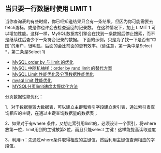 ## 当只要一行数据时使用 LIMIT 1
当你查询表的有些时候，你已经知道结果只会有一条结果，但因为你可能需要去fetch游标，或是你也许会去检查返回的记录数。
在这种情况下，加上 LIMIT 1 可以增加性能。这样一样，MySQL数据库引擎会在找到一条数据后停止搜索，而不是继续往后查少下一条符合记录的数据。
下面的示例，只是为了找一下是否有“中国”的用户，很明显，后面的会比前面的更有效率。(请注意，第一条中是Select *，第二条是Select 1) 

- [MySQL order by 与 limit 的优化](https://my.oschina.net/leejun2005/blog/124565)
- [MySQL 中随机抽样：order by rand limit 的替代方案](https://my.oschina.net/leejun2005/blog/99167)
- [MySQL Limit 性能优化及分页数据性能优化](https://my.oschina.net/No5stranger/blog/158202)
- [mysql limit 性能优化](https://www.jianshu.com/p/efecd0b66c55)
- [MYSQL分页limit速度太慢优化方法](http://ourmysql.com/archives/1451)

分页数据性能优化：

1、对于数据量较大数据表，可以建立主键和索引字段建立索引表，通过索引表查询相应的主键，在通过主键查询数据量的数据表；

2、如果对于有where 条件，又想走索引用limit的，必须设计一个索引，将where 放第一位，limit用到的主键放第2位，而且只能select 主键！这样能提高读取速度

3、利用in：先通过where条件取得相应的主键值，然后利用主键值查询相应的字段值。
